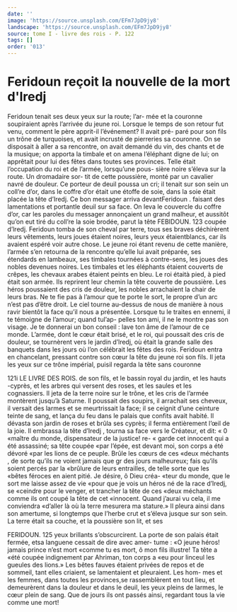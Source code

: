 ```yaml
---
date: ''
image: 'https://source.unsplash.com/EFm7JpD9jy8'
landscape: 'https://source.unsplash.com/EFm7JpD9jy8'
source: tome I - livre des rois - P. 122
tags: []
order: '013'
---
```


# Feridoun reçoit la nouvelle de la mort d'Iredj

Feridoun tenait ses deux yeux sur la route; l’ar- mée et la couronne soupiraient après l’arrivée du
jeune roi. Lorsque le temps de son retour fut venu, comment le père apprit-il l’événement? Il avait pré-
paré pour son fils un trône de turquoises, et avait incrusté de pierreries sa couronne. On se disposait
à aller a sa rencontre, on avait demandé du vin, des chants et de la musique; on apporta la timbale et on amena l’éléphant digne de lui; on apprêtait pour
lui des fêtes dans toutes ses provinces. Telle était
l’occupation du roi et de l’armée, lorsqu’une pous-
sière noire s’éleva sur la route. Un dromadaire sor-
tit de cette poussière, monté par un cavalier navré
de douleur. Ce porteur de deuil poussa un cri; il tenait sur son sein un coll’re d’or, dans le coffre d’or
était une étoffe de soie, dans la soie était placée la
tête d’Iredj. Ce bon messager arriva devantFeridoun . faisant des lamentations et portantle deuil sur sa face. On leva le couvercle du coffre d’or, car les paroles du
messager annonçaient un grand malheur, et aussitôt qu’on eut tiré du coll’re la soie brodée, parut la tête
FEBIDOUN. 123 coupée d’lredj. Feridoun tomba de son cheval par
terre, tous ses braves déchirèrent leurs vêtements, leurs joues étaient noires, leurs yeux étaientblancs, car ils avaient espéré voir autre chose. Le jeune roi étant revenu de cette manière, l’armée s’en retourna
de la rencontre qu’elle lui avait préparée, ses étendards
en lambeaux, ses timbales tournées à contre-sens,
les joues des nobles devenues noires. Les timbales et les éléphants étaient couverts de crêpes, les chevaux
arabes étaient peints en bleu. Le roi étaità pied, à
pied était son armée. Ils reprirent leur chemin la tête couverte de poussière. Les héros poussaient des cris
de douleur, les nobles arrachaient la chair de leurs bras. Ne te fie pas à l’amour que te porte le sort, le propre d’un arc n’est pas d’être droit. Le ciel tourne
au-dessus de nous de manière à nous ravir bientôt
la face qu’il nous a présentée. Lorsque tu le traites
en ennemi, il te témoigne de l’amour; quand tul’ap-
pelles ton ami, il ne le montre pas son visage. Je te donnerai un bon conseil : lave ton âme de l’amour de ce monde.
L’armée, dont le cœur était brisé, et le roi, qui
poussait des cris de douleur, se tournèrent vers le jardin d’lredj, où était la grande salle des banquets
dans les jours où l’on célébrait les fêtes des rois.
Feridoun entra en chancelant, pressant contre son cœur la tête du jeune roi son fils. Il jeta les yeux sur ce trône impérial, puisil regarda la tête sans couronne

121i LE LIVRE DES ROIS.
de son fils, et le bassin royal du jardin, et les hauts -cyprès, et les arbres qui versent des roses, et les
saules et les cognassiers. Il jeta de la terre noire sur le trône, et les cris de l’armée montèrent jusqu’à
Saturne. Il poussait des soupirs, il arrachait ses cheveux, il versait des larmes et se meurtrissait la face; il se ceignit d’une ceinture teinte de sang, et lança du feu dans le palais que confits avait habité. Il dévasta son jardin de roses et brûla ses cyprès; il ferma entièrement l’œil de la joie. Il embrassa la
tête d’Iredj , tourna sa face vers le Créateur, et dit: « 0
«maître du monde, dispensateur de la justice! re- « garde cet innocent qui a été assassiné; sa tête coupée
«par l’épée, est devant moi, son corps a été dévoré
«par les lions de ce peuple. Brûle les cœurs de ces «deux méchants , de sorte qu’ils ne voient jamais que
gr des jours malheureux; fais qu’ils soient percés par la
«brûlure de leurs entrailles, de telle sorte que les «bêtes féroces en aient pitié. Je désire, ô Dieu créa-
«teur du monde, que le sort me laisse assez de vie «pour que je vois un héros né de la race d’Iredj, se
«ceindre pour le venger, et trancher la tête de ces «deux méchants comme ils ont coupé la tête de cet «innocent. Quand j’aurai vu cela, il me conviendra «d’aller là où la terre mesurera ma stature.»
Il pleura ainsi dans son amertume, si longtemps que l’herbe crut et s’éleva jusque sur son sein. La
terre était sa couche, et la poussière son lit, et ses

FERIDOUN. 125 yeux brillants s’obscurcirent. La porte de son palais
était fermée, etsa languene cessait de dire avec amer- tume : «O jeune héros! jamais prince n’est mort «comme tu es mort, ô mon fils illustre! Ta tête a
«été coupée indignement par Ahriman, ton corps a
«eu pour linceul les gueules des lions.» Les bêtes fauves étaient privées de repos et de sommeil, tant
elles criaient, se lamentaient et pleuraient. Les hom- mes et les femmes, dans toutes les provinces,se rassemblèrent en tout lieu, et demeurèrent dans la douleur et dans le deuil, les yeux pleins de larmes, le cœur plein de sang. Que de jours ils ont passés ainsi, regardant tous la vie comme une mort!
